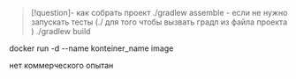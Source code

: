 >[!question]- как собрать проект 
>./gradlew assemble - если не нужно запускать тесты (./ для того чтобы вызвать градл из файла проекта )
>./gradlew build

docker run -d --name konteiner_name image


нет коммерческого опытан    